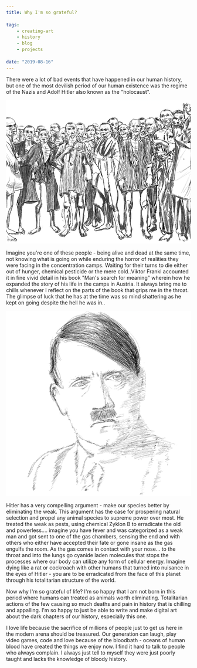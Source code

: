 ```yaml
---
title: Why I'm so grateful?

tags:
    - creating-art 
    - history
    - blog
    - projects

date: "2019-08-16"
---
```


There were a lot of bad events that have happened in our human history, but one of the most devilish period of our human existence was the regime of the Nazis and Adolf Hitler also known as the "holocaust". 

![holocaust](survivors.jpg)

Imagine you're one of these people - being alive and dead at the same time, not knowing what is going on while enduring the horror of realities they were facing in the concentration camps. Waiting for their turns to die either out of hunger, chemical pesticide or the mere cold..Viktor Frankl accounted it in fine vivid detail in his book "Man's search for meaning" wherein how he expanded the story of his life in the camps in Austria. It always bring me to chills whenever I reflect on the parts of the book that grips me in the throat. The glimpse of luck that he has at the time was so mind shattering as he kept on going despite the hell he was in..

![hitler](hitler.jpg)

Hitler has a very compelling argument - make our species better by eliminating the weak. This argument has the case for prospering natural selection and propel any animal species to supreme power over most. He treated the weak as pests, using chemical Zyklon B to erradicate the old and powerless.... imagine you have fever and was categorized as a weak man and got sent to one of the gas chambers, sensing the end and with others who either have accepted their fate or gone insane as the gas engulfs the room. As the gas comes in contact with your nose... to the throat and into the lungs go cyanide laden molecules that stops the processes where our body can utilize any form of cellular energy. Imagine dying like a rat or cockroach with other humans that turned into nuisance in the eyes of Hitler - you are to be erradicated from the face of this planet through his totalitarian structure of the world.

Now why I'm so grateful of life? I'm so happy that I am not born in this period where humans can treated as animals worth eliminating. Totalitarian actions of the few causing so much deaths and pain in history that is chilling and appalling. I'm so happy to just be able to write and make digital art about the dark chapters of our history, especially this one.

I love life because the sacrifice of millions of people just to get us here in the modern arena should be treasured. Our generation can laugh, play video games, code and love because of the bloodbath - oceans of human blood have created the things we enjoy now. I find it hard to talk to people who always complain. I always just tell to myself they were just poorly taught and lacks the knowledge of bloody history.






